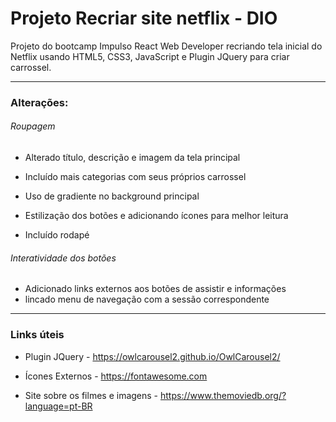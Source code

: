 #	Projeto Recriar site netflix - DIO

Projeto do bootcamp Impulso React Web Developer  recriando tela inicial do Netflix usando HTML5, CSS3, JavaScript e Plugin JQuery para criar carrossel. 



---

### Alterações: 

###### Roupagem

- Alterado título, descrição e imagem da tela principal
- Incluído mais categorias com seus próprios carrossel
- Uso de gradiente no background principal 
- Estilização dos botões e adicionando ícones para melhor leitura

- Incluído rodapé 

###### Interatividade dos botões

- Adicionado links externos aos botões de assistir e informações
- lincado menu de navegação com a sessão correspondente 

---

###	Links úteis

- Plugin JQuery - https://owlcarousel2.github.io/OwlCarousel2/

- Ícones Externos - https://fontawesome.com

- Site sobre os filmes e imagens - https://www.themoviedb.org/?language=pt-BR

  